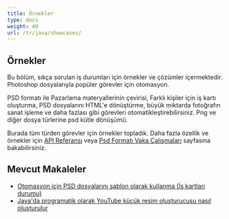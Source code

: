 ```yaml
---
title: Örnekler
type: docs
weight: 40
url: /tr/java/showcases/
---
```


## **Örnekler**
Bu bölüm, sıkça sorulan iş durumları için örnekler ve çözümler içermektedir. Photoshop dosyalarıyla popüler görevler için otomasyon.

PSD formatı ile Pazarlama materyallerinin çevirisi, Farklı kişiler için iş kartı oluşturma, PSD dosyalarını HTML'e dönüştürme, büyük miktarda fotoğrafın sanat işleme ve daha fazlası gibi görevleri otomatikleştirebilirsiniz. Png ve diğer dosya türlerine psd kütle dönüşümü.

Burada tüm türden görevler için örnekler topladık. Daha fazla özellik ve örnekler için [API Referansı](https://reference.aspose.com/psd/net) veya [Psd Formatı Vaka Çalışmaları](https://downloads.aspose.com/corporate/case-studies/aspose․psd/) sayfasına bakabilirsiniz.
## **Mevcut Makaleler**
- [Otomasyon için PSD dosyalarını şablon olarak kullanma (İş kartları durumu)](https://docs.aspose.com/display/psdnet/Using+PSD+files+as+templates+for+automation+-+Business+Cards+Case)
- [Java'da programatik olarak YouTube küçük resim oluşturucusu nasıl oluşturulur](/tr/psd/java/how-to-create-youtube-thumbnail-generator-programatically-in-java/)

